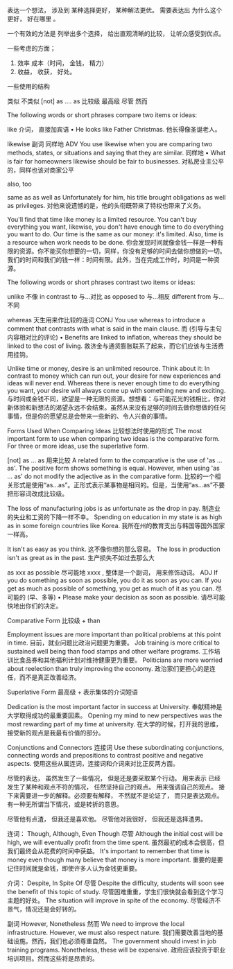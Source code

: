 

表达一个想法， 涉及到 某种选择更好， 某种解法更优。 需要表达出 为什么这个更好， 好在哪里 。


一个有效的方法是  列举出多个选择， 给出直观清晰的比较， 让听众感受到优点。


一些考虑的方面；
1. 效率 成本（时间， 金钱， 精力）
2. 收益， 收获， 好处。


一些使用的结构

类似 不类似
[not] as .... as
比较级
最高级
尽管
然而

The following words or short phrases compare two items or ideas:

like 介词， 直接加宾语
•  He looks like Father Christmas. 
 他长得像圣诞老人。

likewise 副词 同样地
ADV You use likewise when you are comparing two methods, states, or situations and saying that they are similar. 同样地
•  What is fair for homeowners likewise should be fair to businesses. 
 对私房业主公平的，同样也该对商家公平

also, too

same as
as well as
Unfortunately for him, his title brought obligations as well as privileges. 
对他来说遗憾的是，他的头衔既带来了特权也带来了义务。

You'll find that time like money is a limited resource. You can't buy everything you want, likewise, you don't have enough time to do everything you want to do. Our time is the same as our money: it's limited. Also, time is a resource when work needs to be done.
你会发现时间就像金钱一样是一种有限的资源。你不能买你想要的一切，同样，你没有足够的时间去做你想做的一切。我们的时间和我们的钱一样：时间有限。此外，当在完成工作时，时间是一种资源。


The following words or short phrases contrast two items or ideas:

unlike
不像
in contrast to
与…对比
as opposed to
与…相反
different from
与...不同

whereas 天生用来作比较的连词
CONJ You use whereas to introduce a comment that contrasts with what is said in the main clause. 而 (引导与主句内容相对比的评论)
•  Benefits are linked to inflation, whereas they should be linked to the cost of living. 
 救济金与通货膨胀联系了起来，而它们应该与生活费用挂钩。

Unlike time or money, desire is an unlimited resource. Think about it: In contrast to money which can run out, your desire for new experiences and ideas will never end. Whereas there is never enough time to do everything you want, your desire will always come up with something new and exciting.
与时间或金钱不同，欲望是一种无限的资源。想想看：与可能花光的钱相比，你对新体验和新想法的渴望永远不会结束。虽然从来没有足够的时间去做你想做的任何事情，但是你的愿望总是会带来一些新的、令人兴奋的事情。


Forms Used When Comparing Ideas
比较想法时使用的形式
The most important form to use when comparing two ideas is the comparative form. For three or more ideas, use the superlative form.


[not] as ... as 用来比较
A related form to the comparative is the use of 'as ... as'. The positive form shows something is equal. However, when using 'as ... as' do not modify the adjective as in the comparative form.
比较的一个相关形式是使用“as...as”。正形式表示某事物是相同的。但是，当使用“as…as”不要把形容词改成比较级。

The loss of manufacturing jobs is as unfortunate as the drop in pay.
制造业的失业和工资的下降一样不幸。
Spending on education in my state is as high as in some foreign countries like Korea.
我所在州的教育支出与韩国等国外国家一样高。

It isn't as easy as you think.
这不像你想的那么容易。
The loss in production isn't as great as in the past.
生产损失不如过去那么大

as xxx as possible 尽可能地 xxxx , 整体是一个副词， 用来修饰动词。
ADJ 
If you do something as soon as possible, you do it as soon as you can. 
If you get as much as possible of something, you get as much of it as you can. 尽可能的 (早、多等)
•  Please make your decision as soon as possible. 
 请尽可能快地出你们的决定。


Comparative Form
比较级 + than

Employment issues are more important than political problems at this point in time.
目前，就业问题比政治问题更为重要。
Job training is more critical to sustained well being than food stamps and other welfare programs.
工作培训比食品券和其他福利计划对维持健康更为重要。
Politicians are more worried about reelection than truly improving the economy.
政治家们更担心的是连任，而不是真正改善经济。


Superlative Form
最高级 + 表示集体的介词短语

Dedication is the most important factor in success at University.
奉献精神是大学取得成功的最重要因素。
Opening my mind to new perspectives was the most rewarding part of my time at university.
在大学的时候，打开我的思维，接受新的观点是我最有价值的部分。

Conjunctions and Connectors
连接词
Use these subordinating conjunctions, connecting words and prepositions to contrast positive and negative aspects.
使用这些从属连词，连接词和介词来对比正反两方面。

尽管的表达， 虽然发生了一些情况， 但是还是要采取某个行动。 用来表示 已经发生了某种和观点不符的情况， 任然坚持自己的观点。 用来强调自己的观点。 接下来需要进一步的解释。必须要有解释， 不然就不是论证了， 而只是表达观点。 有一种无所谓当下情况，或是转折的意思。

尽管他有点渣， 但我还是喜欢他。
尽管他对我很好， 但我还是选择渣男。 

连词： Though, Although, Even Though​ 尽管
Although the initial cost will be high, we will eventually profit from the time spent.
虽然最初的成本会很高，但我们最终会从花费的时间中获益。
It's important to remember that time is money even though many believe that money is more important.
重要的是要记住时间就是金钱，即使许多人认为金钱更重要。

介词： Despite, In Spite Of 尽管
Despite the difficulty, students will soon see the benefit of this topic of study.
尽管困难重重，学生们很快就会看到这个学习主题的好处。
The situation will improve in spite of the economy.
尽管经济不景气，情况还是会好转的。


副词 However, Nonetheless 然而
We need to improve the local infrastructure. However, we must also respect nature.
我们需要改善当地的基础设施。然而，我们也必须尊重自然。
The government should invest in job training programs. Nonetheless, these will be expensive.
政府应该投资于职业培训项目。然而这些将是昂贵的。


